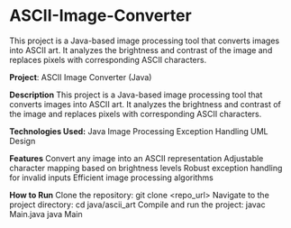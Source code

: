 # ASCII-Image-Converter
This project is a Java-based image processing tool that converts images into ASCII art. It analyzes the brightness and contrast of the image and replaces pixels with corresponding ASCII characters.

**Project**: ASCII Image Converter (Java)

**Description**
This project is a Java-based image processing tool that converts images into ASCII art. It analyzes the brightness and contrast of the image and replaces pixels with corresponding ASCII characters.

**Technologies Used:**
Java
Image Processing
Exception Handling
UML Design

**Features**
Convert any image into an ASCII representation
Adjustable character mapping based on brightness levels
Robust exception handling for invalid inputs
Efficient image processing algorithms

**How to Run**
Clone the repository:
git clone <repo_url>
Navigate to the project directory:
cd java/ascii_art
Compile and run the project:
javac Main.java
java Main
